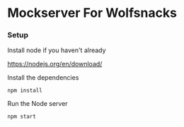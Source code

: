 # Mockserver For Wolfsnacks

### Setup

Install node if you haven't already

https://nodejs.org/en/download/

Install the dependencies

`npm install`

Run the Node server

`npm start`




